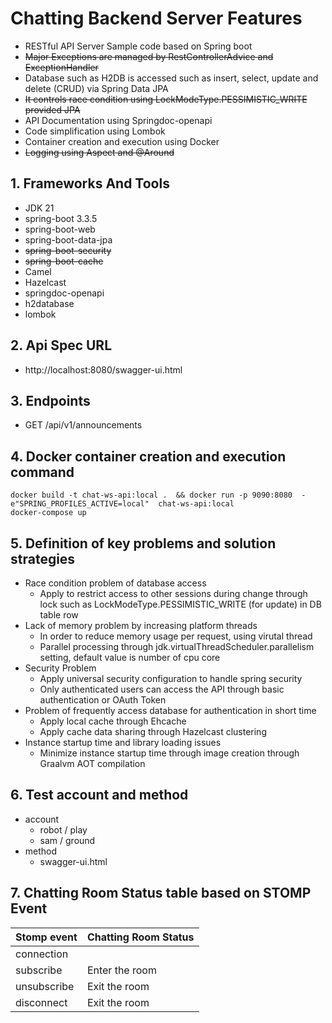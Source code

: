 # Chatting Backend Server Features
- RESTful API Server Sample code based on Spring boot
- ~~Major Exceptions are managed by RestControllerAdvice and ExceptionHandler~~
- Database such as H2DB is accessed such as insert, select, update and delete (CRUD) via Spring Data JPA
- ~~It controls race condition using LockModeType.PESSIMISTIC_WRITE provided JPA~~
- API Documentation using Springdoc-openapi
- Code simplification using Lombok
- Container creation and execution using Docker
- ~~Logging using Aspect and @Around~~

## 1. Frameworks And Tools
- JDK 21
- spring-boot 3.3.5
- spring-boot-web
- spring-boot-data-jpa
- ~~spring-boot-security~~
- ~~spring-boot-cache~~
- Camel
- Hazelcast
- springdoc-openapi
- h2database
- lombok

## 2. Api Spec URL
- http://localhost:8080/swagger-ui.html

## 3. Endpoints
- GET /api/v1/announcements

## 4. Docker container creation and execution command 

```
docker build -t chat-ws-api:local .  && docker run -p 9090:8080  -e"SPRING_PROFILES_ACTIVE=local"  chat-ws-api:local
docker-compose up
```

## 5. Definition of key problems and solution strategies
- Race condition problem of database access
  - Apply to restrict access to other sessions during change through lock such as LockModeType.PESSIMISTIC_WRITE (for update) in DB table row
- Lack of memory problem by increasing platform threads
  - In order to reduce memory usage per request, using virutal thread
  - Parallel processing through jdk.virtualThreadScheduler.parallelism setting, default value is number of cpu core
- Security Problem
  - Apply universal security configuration to handle spring security
  - Only authenticated users can access the API through basic authentication or OAuth Token
- Problem of frequently access database for authentication in short time
  - Apply local cache through Ehcache
  - Apply cache data sharing through Hazelcast clustering
- Instance startup time and library loading issues
  - Minimize instance startup time through image creation through Graalvm AOT compilation

## 6. Test account and method  
- account
  - robot / play
  - sam / ground
- method
  - swagger-ui.html

## 7. Chatting Room Status table based on STOMP Event 
| Stomp event | Chatting Room Status |
|-------------|----------------------|
| connection  |                      |
| subscribe   | Enter the room       |
| unsubscribe | Exit the room        |
| disconnect  | Exit the room        |

